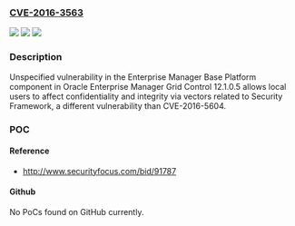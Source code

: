 ### [CVE-2016-3563](https://cve.mitre.org/cgi-bin/cvename.cgi?name=CVE-2016-3563)
![](https://img.shields.io/static/v1?label=Product&message=n%2Fa&color=blue)
![](https://img.shields.io/static/v1?label=Version&message=n%2Fa&color=blue)
![](https://img.shields.io/static/v1?label=Vulnerability&message=n%2Fa&color=brighgreen)

### Description

Unspecified vulnerability in the Enterprise Manager Base Platform component in Oracle Enterprise Manager Grid Control 12.1.0.5 allows local users to affect confidentiality and integrity via vectors related to Security Framework, a different vulnerability than CVE-2016-5604.

### POC

#### Reference
- http://www.securityfocus.com/bid/91787

#### Github
No PoCs found on GitHub currently.

